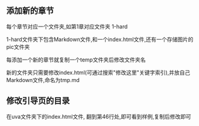 ## 添加新的章节
每个章节对应一个文件夹,如第1章对应文件夹 1-hard

1-hard文件夹下包含Markdown文件,和一个index.html文件,还有一个存储图片的pic文件夹

每添加一个新的章节就复制一个temp文件夹后修改文件夹名

新的文件夹只需要修改index.html(可通过搜索"修改这里"关键字索引),并放自己Markdown文件,命名为tmp.md


## 修改引导页的目录
在uva文件夹下的index.html文件, 翻到第46行处,即可看到样例,复制后修改即可



